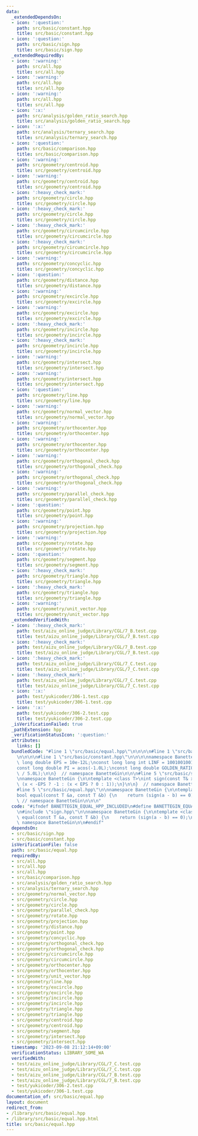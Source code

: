 ```yaml
---
data:
  _extendedDependsOn:
  - icon: ':question:'
    path: src/basic/constant.hpp
    title: src/basic/constant.hpp
  - icon: ':question:'
    path: src/basic/sign.hpp
    title: src/basic/sign.hpp
  _extendedRequiredBy:
  - icon: ':warning:'
    path: src/all.hpp
    title: src/all.hpp
  - icon: ':warning:'
    path: src/all.hpp
    title: src/all.hpp
  - icon: ':warning:'
    path: src/all.hpp
    title: src/all.hpp
  - icon: ':x:'
    path: src/analysis/golden_ratio_search.hpp
    title: src/analysis/golden_ratio_search.hpp
  - icon: ':x:'
    path: src/analysis/ternary_search.hpp
    title: src/analysis/ternary_search.hpp
  - icon: ':question:'
    path: src/basic/comparison.hpp
    title: src/basic/comparison.hpp
  - icon: ':warning:'
    path: src/geometry/centroid.hpp
    title: src/geometry/centroid.hpp
  - icon: ':warning:'
    path: src/geometry/centroid.hpp
    title: src/geometry/centroid.hpp
  - icon: ':heavy_check_mark:'
    path: src/geometry/circle.hpp
    title: src/geometry/circle.hpp
  - icon: ':heavy_check_mark:'
    path: src/geometry/circle.hpp
    title: src/geometry/circle.hpp
  - icon: ':heavy_check_mark:'
    path: src/geometry/circumcircle.hpp
    title: src/geometry/circumcircle.hpp
  - icon: ':heavy_check_mark:'
    path: src/geometry/circumcircle.hpp
    title: src/geometry/circumcircle.hpp
  - icon: ':warning:'
    path: src/geometry/concyclic.hpp
    title: src/geometry/concyclic.hpp
  - icon: ':question:'
    path: src/geometry/distance.hpp
    title: src/geometry/distance.hpp
  - icon: ':warning:'
    path: src/geometry/excircle.hpp
    title: src/geometry/excircle.hpp
  - icon: ':warning:'
    path: src/geometry/excircle.hpp
    title: src/geometry/excircle.hpp
  - icon: ':heavy_check_mark:'
    path: src/geometry/incircle.hpp
    title: src/geometry/incircle.hpp
  - icon: ':heavy_check_mark:'
    path: src/geometry/incircle.hpp
    title: src/geometry/incircle.hpp
  - icon: ':warning:'
    path: src/geometry/intersect.hpp
    title: src/geometry/intersect.hpp
  - icon: ':warning:'
    path: src/geometry/intersect.hpp
    title: src/geometry/intersect.hpp
  - icon: ':question:'
    path: src/geometry/line.hpp
    title: src/geometry/line.hpp
  - icon: ':warning:'
    path: src/geometry/normal_vector.hpp
    title: src/geometry/normal_vector.hpp
  - icon: ':warning:'
    path: src/geometry/orthocenter.hpp
    title: src/geometry/orthocenter.hpp
  - icon: ':warning:'
    path: src/geometry/orthocenter.hpp
    title: src/geometry/orthocenter.hpp
  - icon: ':warning:'
    path: src/geometry/orthogonal_check.hpp
    title: src/geometry/orthogonal_check.hpp
  - icon: ':warning:'
    path: src/geometry/orthogonal_check.hpp
    title: src/geometry/orthogonal_check.hpp
  - icon: ':warning:'
    path: src/geometry/parallel_check.hpp
    title: src/geometry/parallel_check.hpp
  - icon: ':question:'
    path: src/geometry/point.hpp
    title: src/geometry/point.hpp
  - icon: ':warning:'
    path: src/geometry/projection.hpp
    title: src/geometry/projection.hpp
  - icon: ':warning:'
    path: src/geometry/rotate.hpp
    title: src/geometry/rotate.hpp
  - icon: ':question:'
    path: src/geometry/segment.hpp
    title: src/geometry/segment.hpp
  - icon: ':heavy_check_mark:'
    path: src/geometry/triangle.hpp
    title: src/geometry/triangle.hpp
  - icon: ':heavy_check_mark:'
    path: src/geometry/triangle.hpp
    title: src/geometry/triangle.hpp
  - icon: ':warning:'
    path: src/geometry/unit_vector.hpp
    title: src/geometry/unit_vector.hpp
  _extendedVerifiedWith:
  - icon: ':heavy_check_mark:'
    path: test/aizu_online_judge/Library/CGL/7_B.test.cpp
    title: test/aizu_online_judge/Library/CGL/7_B.test.cpp
  - icon: ':heavy_check_mark:'
    path: test/aizu_online_judge/Library/CGL/7_B.test.cpp
    title: test/aizu_online_judge/Library/CGL/7_B.test.cpp
  - icon: ':heavy_check_mark:'
    path: test/aizu_online_judge/Library/CGL/7_C.test.cpp
    title: test/aizu_online_judge/Library/CGL/7_C.test.cpp
  - icon: ':heavy_check_mark:'
    path: test/aizu_online_judge/Library/CGL/7_C.test.cpp
    title: test/aizu_online_judge/Library/CGL/7_C.test.cpp
  - icon: ':x:'
    path: test/yukicoder/306-1.test.cpp
    title: test/yukicoder/306-1.test.cpp
  - icon: ':x:'
    path: test/yukicoder/306-2.test.cpp
    title: test/yukicoder/306-2.test.cpp
  _isVerificationFailed: true
  _pathExtension: hpp
  _verificationStatusIcon: ':question:'
  attributes:
    links: []
  bundledCode: "#line 1 \"src/basic/equal.hpp\"\n\n\n\n#line 1 \"src/basic/sign.hpp\"\
    \n\n\n\n#line 1 \"src/basic/constant.hpp\"\n\n\n\nnamespace BanetteGin {\n\nconst\
    \ long double EPS = 10e-12L;\nconst long long int LINF = 1001001001001001001LL;\n\
    const long double PI = acos(-1.0L);\nconst long double GOLDEN_RATIO = 2.0L * cos(PI\
    \ / 5.0L);\n\n}  // namespace BanetteGin\n\n\n#line 5 \"src/basic/sign.hpp\"\n\
    \nnamespace BanetteGin {\n\ntemplate <class T>\nint sign(const T& x) {\n    return\
    \ (x < -EPS ? -1 : (x < EPS ? 0 : 1));\n}\n\n}  // namespace BanetteGin\n\n\n\
    #line 5 \"src/basic/equal.hpp\"\n\nnamespace BanetteGin {\n\ntemplate <class T>\n\
    bool equal(const T &a, const T &b) {\n    return (sign(a - b) == 0);\n}\n\n} \
    \ // namespace BanetteGin\n\n\n"
  code: "#ifndef BANETTEGIN_EQUAL_HPP_INCLUDED\n#define BANETTEGIN_EQUAL_HPP_INCLUDED\n\
    \n#include \"sign.hpp\"\n\nnamespace BanetteGin {\n\ntemplate <class T>\nbool\
    \ equal(const T &a, const T &b) {\n    return (sign(a - b) == 0);\n}\n\n}  //\
    \ namespace BanetteGin\n\n#endif"
  dependsOn:
  - src/basic/sign.hpp
  - src/basic/constant.hpp
  isVerificationFile: false
  path: src/basic/equal.hpp
  requiredBy:
  - src/all.hpp
  - src/all.hpp
  - src/all.hpp
  - src/basic/comparison.hpp
  - src/analysis/golden_ratio_search.hpp
  - src/analysis/ternary_search.hpp
  - src/geometry/normal_vector.hpp
  - src/geometry/circle.hpp
  - src/geometry/circle.hpp
  - src/geometry/parallel_check.hpp
  - src/geometry/rotate.hpp
  - src/geometry/projection.hpp
  - src/geometry/distance.hpp
  - src/geometry/point.hpp
  - src/geometry/concyclic.hpp
  - src/geometry/orthogonal_check.hpp
  - src/geometry/orthogonal_check.hpp
  - src/geometry/circumcircle.hpp
  - src/geometry/circumcircle.hpp
  - src/geometry/orthocenter.hpp
  - src/geometry/orthocenter.hpp
  - src/geometry/unit_vector.hpp
  - src/geometry/line.hpp
  - src/geometry/excircle.hpp
  - src/geometry/excircle.hpp
  - src/geometry/incircle.hpp
  - src/geometry/incircle.hpp
  - src/geometry/triangle.hpp
  - src/geometry/triangle.hpp
  - src/geometry/centroid.hpp
  - src/geometry/centroid.hpp
  - src/geometry/segment.hpp
  - src/geometry/intersect.hpp
  - src/geometry/intersect.hpp
  timestamp: '2023-09-08 21:12:14+09:00'
  verificationStatus: LIBRARY_SOME_WA
  verifiedWith:
  - test/aizu_online_judge/Library/CGL/7_C.test.cpp
  - test/aizu_online_judge/Library/CGL/7_C.test.cpp
  - test/aizu_online_judge/Library/CGL/7_B.test.cpp
  - test/aizu_online_judge/Library/CGL/7_B.test.cpp
  - test/yukicoder/306-2.test.cpp
  - test/yukicoder/306-1.test.cpp
documentation_of: src/basic/equal.hpp
layout: document
redirect_from:
- /library/src/basic/equal.hpp
- /library/src/basic/equal.hpp.html
title: src/basic/equal.hpp
---
```

